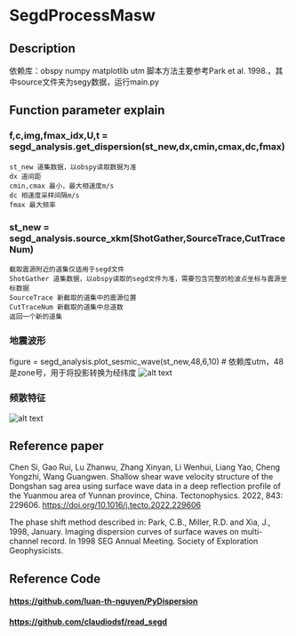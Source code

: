 # SegdProcessMasw
## Description
依赖库：obspy numpy matplotlib utm
脚本方法主要参考Park et al. 1998.，其中source文件夹为segy数据，运行main.py
## Function parameter explain
### f,c,img,fmax_idx,U,t = segd_analysis.get_dispersion(st_new,dx,cmin,cmax,dc,fmax)
```
st_new 道集数据，以obspy读取数据为准
dx 道间距
cmin,cmax 最小，最大相速度m/s
dc 相速度采样间隔m/s
fmax 最大频率
```
### st_new = segd_analysis.source_xkm(ShotGather,SourceTrace,CutTraceNum)
```
截取震源附近的道集仅适用于segd文件
ShotGather 道集数据，以obspy读取的segd文件为准，需要包含完整的检波点坐标与震源坐标数据
SourceTrace 新截取的道集中的震源位置
CutTraceNum 新截取的道集中总道数
返回一个新的道集
```
###

### 地震波形
figure = segd_analysis.plot_sesmic_wave(st_new,48,6,10) # 依赖库utm，48是zone号，用于将投影转换为经纬度
![alt text](./00000001.00000192.segd.png)

### 频散特征
![alt text](./00000001.00000192.jpg)


## Reference paper
Chen Si, Gao Rui, Lu Zhanwu, Zhang Xinyan, Li Wenhui, Liang Yao, Cheng Yongzhi, Wang Guangwen. Shallow shear wave velocity structure of the Dongshan sag area using surface wave data in a deep reflection profile of the Yuanmou area of Yunnan province, China. Tectonophysics. 2022, 843: 229606. https://doi.org/10.1016/j.tecto.2022.229606 

The phase shift method described in: Park, C.B., Miller, R.D. and Xia, J., 1998, January. Imaging dispersion curves of surface waves on multi-channel record. In 1998 SEG Annual Meeting. Society of Exploration Geophysicists.

## Reference Code
#### https://github.com/luan-th-nguyen/PyDispersion
#### https://github.com/claudiodsf/read_segd
